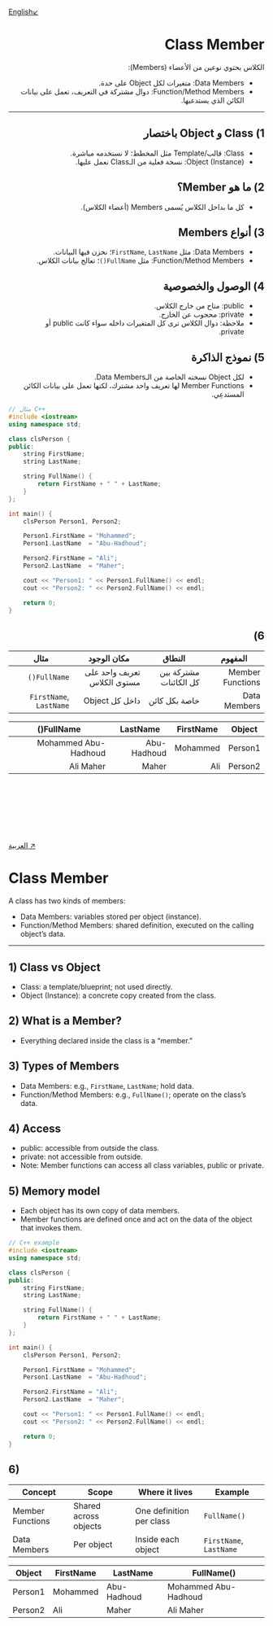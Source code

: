  [English↙](#english)


<a id="arabic"></a>
<div dir="rtl" style="text-align: right">

# Class Member 

 الكلاس يحتوي نوعين من الأعضاء (Members):
- Data Members: متغيرات لكل Object على حدة.
- Function/Method Members: دوال مشتركة في التعريف، تعمل على بيانات الكائن الذي يستدعيها.

---

## 1) Class و Object باختصار
- Class: قالب/Template مثل المخطط؛ لا نستخدمه مباشرة.
- Object (Instance): نسخة فعلية من الـClass نعمل عليها.

## 2) ما هو Member؟
- كل ما بداخل الكلاس يُسمى Members (أعضاء الكلاس).

## 3) أنواع Members
- Data Members: مثل `FirstName`, `LastName`؛ نخزن فيها البيانات.
- Function/Method Members: مثل `FullName()`؛ تعالج بيانات الكلاس.

## 4) الوصول والخصوصية
- public: متاح من خارج الكلاس.
- private: محجوب عن الخارج.
- ملاحظة: دوال الكلاس ترى كل المتغيرات داخله سواء كانت public أو private.

## 5) نموذج الذاكرة
- لكل Object نسخته الخاصة من الـData Members.
- Member Functions لها تعريف واحد مشترك، لكنها تعمل على بيانات الكائن المستدعِي.

</div>

```cpp
// مثال C++
#include <iostream>
using namespace std;

class clsPerson {
public:
    string FirstName;
    string LastName;

    string FullName() {
        return FirstName + " " + LastName;
    }
};

int main() {
    clsPerson Person1, Person2;

    Person1.FirstName = "Mohammed";
    Person1.LastName  = "Abu-Hadhoud";

    Person2.FirstName = "Ali";
    Person2.LastName  = "Maher";

    cout << "Person1: " << Person1.FullName() << endl;
    cout << "Person2: " << Person2.FullName() << endl;

    return 0;
}
```

<div dir="rtl" style="text-align: right">

## 6) 
| المفهوم | النطاق | مكان الوجود | مثال |
|---|---|---|---|
| Member Functions | مشتركة بين كل الكائنات | تعريف واحد على مستوى الكلاس | `FullName()` |
| Data Members | خاصة بكل كائن | داخل كل Object | `FirstName`, `LastName` |

| Object | FirstName | LastName | FullName() |
|---|---|---|---|
| Person1 | Mohammed | Abu-Hadhoud | Mohammed Abu-Hadhoud |
| Person2 | Ali | Maher | Ali Maher |



</div>

<br><br><br><br><br><br>



[العربية ↗](#arabic)
<a id="english"></a>

# Class Member 

A class has two kinds of members:
- Data Members: variables stored per object (instance).
- Function/Method Members: shared definition, executed on the calling object’s data.

---

## 1) Class vs Object
- Class: a template/blueprint; not used directly.
- Object (Instance): a concrete copy created from the class.

## 2) What is a Member?
- Everything declared inside the class is a “member.”

## 3) Types of Members
- Data Members: e.g., `FirstName`, `LastName`; hold data.
- Function/Method Members: e.g., `FullName()`; operate on the class’s data.

## 4) Access
- public: accessible from outside the class.
- private: not accessible from outside.
- Note: Member functions can access all class variables, public or private.

## 5) Memory model
- Each object has its own copy of data members.
- Member functions are defined once and act on the data of the object that invokes them.

```cpp
// C++ example
#include <iostream>
using namespace std;

class clsPerson {
public:
    string FirstName;
    string LastName;

    string FullName() {
        return FirstName + " " + LastName;
    }
};

int main() {
    clsPerson Person1, Person2;

    Person1.FirstName = "Mohammed";
    Person1.LastName  = "Abu-Hadhoud";

    Person2.FirstName = "Ali";
    Person2.LastName  = "Maher";

    cout << "Person1: " << Person1.FullName() << endl;
    cout << "Person2: " << Person2.FullName() << endl;

    return 0;
}
```

## 6) 
| Concept | Scope | Where it lives | Example |
|---|---|---|---|
| Member Functions | Shared across objects | One definition per class | `FullName()` |
| Data Members | Per object | Inside each object | `FirstName`, `LastName` |

| Object | FirstName | LastName | FullName() |
|---|---|---|---|
| Person1 | Mohammed | Abu-Hadhoud | Mohammed Abu-Hadhoud |
| Person2 | Ali | Maher | Ali Maher |
